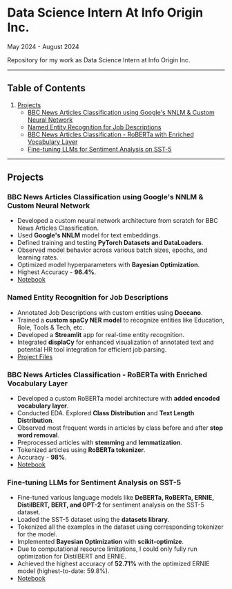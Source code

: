 # Data Science Intern At Info Origin Inc.
May 2024 - August 2024

Repository for my work as Data Science Intern at Info Origin Inc.

---

## Table of Contents

1. [Projects](#projects)
   - [BBC News Articles Classification using Google's NNLM & Custom Neural Network](#bbc-news-articles-classification-using-googles-nnlm--custom-neural-network)
   - [Named Entity Recognition for Job Descriptions](#named-entity-recognition-for-job-descriptions)
   - [BBC News Articles Classification - RoBERTa with Enriched Vocabulary Layer](#bbc-news-articles-classification---roberta-with-enriched-vocabulary-layer)
   - [Fine-tuning LLMs for Sentiment Analysis on SST-5](#fine-tuning-llms-for-sentiment-analysis-on-sst-5)

---

## Projects

### BBC News Articles Classification using Google's NNLM & Custom Neural Network

- Developed a custom neural network architecture from scratch for BBC News Articles Classification.
- Used **Google's NNLM** model for text embeddings.
- Defined training and testing **PyTorch Datasets and DataLoaders**.
- Observed model behavior across various batch sizes, epochs, and learning rates.
- Optimized model hyperparameters with **Bayesian Optimization**.
- Highest Accuracy - **96.4%**.
- [Notebook](https://github.com/KunalSachdev2005/Data_Science_Intern_at_Info_Origin/blob/main/BBC_News_Articles_Classification_Goolge_NNLM_%26_Bayesian_Opt.ipynb)

### Named Entity Recognition for Job Descriptions

- Annotated Job Descriptions with custom entities using **Doccano**.
- Trained a **custom spaCy NER model** to recognize entities like Education, Role, Tools & Tech, etc.
- Developed a **Streamlit** app for real-time entity recognition.
- Integrated **displaCy** for enhanced visualization of annotated text and potential HR tool integration for efficient job parsing.
- [Project Files](https://github.com/KunalSachdev2005/Data_Science_Intern_at_Info_Origin/tree/main/NER_for_Job_Descriptions)

### BBC News Articles Classification - RoBERTa with Enriched Vocabulary Layer

- Developed a custom RoBERTa model architecture with **added encoded vocabulary layer**.
- Conducted EDA. Explored **Class Distribution** and **Text Length Distribution**.
- Observed most frequent words in articles by class before and after **stop word removal**.
- Preprocessed articles with **stemming** and **lemmatization**.
- Tokenized articles using **RoBERTa tokenizer**.
- Accuracy - **98%**.
- [Notebook](https://github.com/KunalSachdev2005/Data_Science_Intern_at_Info_Origin/blob/main/BBC_News_Articles_Classification_RoBERTa_with_Enriched_Vocab_Layer.ipynb)

### Fine-tuning LLMs for Sentiment Analysis on SST-5

- Fine-tuned various language models like **DeBERTa, RoBERTa, ERNIE, DistilBERT, BERT, and GPT-2** for sentiment analysis on the SST-5 dataset.
- Loaded the SST-5 dataset using the **datasets library**.
- Tokenized all the examples in the dataset using corresponding tokenizer for the model.
- Implemented **Bayesian Optimization** with **scikit-optimize**.
- Due to computational resource limitations, I could only fully run optimization for DistilBERT and ERNIE.
- Achieved the highest accuracy of **52.71%** with the optimized ERNIE model (highest-to-date: 59.8%).
- [Notebook](https://github.com/KunalSachdev2005/Data_Science_Intern_at_Info_Origin/blob/main/SST5_ERNIE.ipynb)
